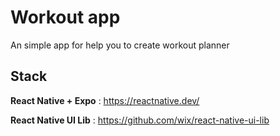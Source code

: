 # Workout app

An simple app for help you to create workout planner


## Stack

**React Native + Expo** : https://reactnative.dev/

**React Native UI Lib** : https://github.com/wix/react-native-ui-lib
